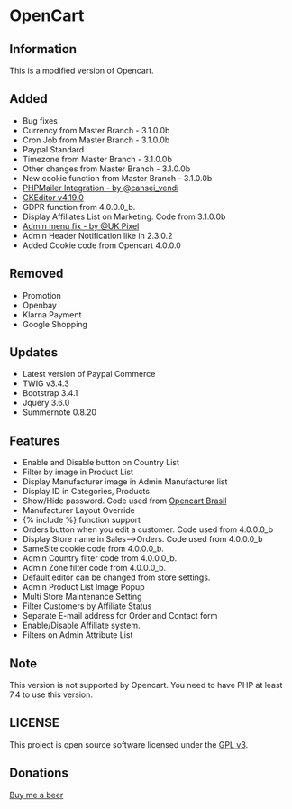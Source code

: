 # OpenCart

## Information
This is a modified version of Opencart.

## Added
- Bug fixes
- Currency from Master Branch - 3.1.0.0b
- Cron Job from Master Branch - 3.1.0.0b
- Paypal Standard
- Timezone from Master Branch - 3.1.0.0b
- Other changes from Master Branch - 3.1.0.0b
- New cookie function from Master Branch - 3.1.0.0b
- <a href="https://www.opencart.com/index.php?route=marketplace/extension/info&extension_id=39538">PHPMailer Integration - by @cansei_vendi</a>
- <a href="https://ckeditor.com/ckeditor-4/download/">CKEditor v4.19.0</a>
- GDPR function from 4.0.0.0_b.
- Display Affiliates List on Marketing. Code from 3.1.0.0b
- <a href="https://www.opencart.com/index.php?route=marketplace/extension/info&extension_id=42126">Admin menu fix - by @UK Pixel</a>
- Admin Header Notification like in 2.3.0.2
- Added Cookie code from Opencart 4.0.0.0

## Removed
- Promotion
- Openbay
- Klarna Payment
- Google Shopping

## Updates
- Latest version of Paypal Commerce
- TWIG v3.4.3
- Bootstrap 3.4.1
- Jquery 3.6.0
- Summernote 0.8.20

## Features
- Enable and Disable button on Country List
- Filter by image in Product List
- Display Manufacturer image in Admin Manufacturer list
- Display ID in Categories, Products
- Show/Hide password. Code used from <a href="https://github.com/opencartbrasil/opencartbrasil">Opencart Brasil</a>
- Manufacturer Layout Override
- {% include %} function support
- Orders button when you edit a customer. Code used from 4.0.0.0_b
- Display Store name in Sales-->Orders. Code used from 4.0.0.0_b
- SameSite cookie code from 4.0.0.0_b.
- Admin Country filter code from 4.0.0.0_b.
- Admin Zone filter code from 4.0.0.0_b.
- Default editor can be changed from store settings.
- Admin Product List Image Popup
- Multi Store Maintenance Setting
- Filter Customers by Affiliate Status
- Separate E-mail address for Order and Contact form
- Enable/Disable Affiliate system.
- Filters on Admin Attribute List

## Note
This version is not supported by Opencart. You need to have PHP at least 7.4 to use this version.

## LICENSE
This project is open source software licensed under the [GPL v3](./LICENSE).

## Donations
<a href="https://www.paypal.com/cgi-bin/webscr?cmd=_donations&business=Q7MNMGFPFUM9E&item_name=Donation+for+a+beer&currency_code=EUR&source=url">Buy me a beer</a>